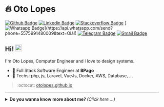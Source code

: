 # :fire: Oto Lopes

[![Github Badge](https://img.shields.io/badge/-Github-000?style=flat-square&logo=Github&logoColor=white&link=https://github.com/Otooo)](https://github.com/Otooo)
[![Linkedin Badge](https://img.shields.io/badge/-LinkedIn-blue?style=flat-square&logo=Linkedin&logoColor=white&link=https://www.linkedin.com/in/oto-lopes/)](https://www.linkedin.com/in/oto-lopes/)
[![Stackoverflow Badge](https://img.shields.io/badge/-Stackoverflow-4CA143?style=flat-square&logo=Stackoverflow&logoColor=white&link=https://stackoverflow.com/users/7782847/otinho-o-o)](https://stackoverflow.com/users/7782847/otinho-o-o)
[![Whatsapp Badge](https://img.shields.io/badge/-Whatsapp-4CA143?style=flat-square&labelColor=4CA143&logo=whatsapp&logoColor=white&link=https://api.whatsapp.com/send?phone=5575991480009&text=Olá!)](https://api.whatsapp.com/send?phone=5575991480009&text=Olá!)
[![Telegram Badge](https://img.shields.io/badge/-Telegram-1ca0f1?style=flat-square&labelColor=1ca0f1&logo=telegram&logoColor=white&link=https://t.me/bokuwaoto)](https://t.me/bokuwaoto)
[![Gmail Badge](https://img.shields.io/badge/-Gmail-c14438?style=flat-square&logo=Gmail&logoColor=white&link=mailto:otoengc@gmail.com)](mailto:otoengc@gmail.com)

## Hi! <img src="https://github.com/lucasgdb/lucasgdb/blob/master/assets/hi.gif" width="22px">

I'm Oto Lopes, Computer Engineer and I love to design systems.

- :office: Full Stack Software Engineer at **BPago**
- :blue_heart: Techs: php, js, Laravel, VueJs, Docker, AWS, Database, ...

> :octocat: [otolopes.github.io](https://otolopes.github.io)

---

<details>
  <summary> <b> Do you wanna know more about me? </b> <i>(Click here ...)</i> </summary>
  <br>

  [![Github Status](https://github-readme-stats.vercel.app/api?username=otooo&show_icons=true&title_color=fff&icon_color=79ff97&text_color=9f9f9f&bg_color=151515)](https://github.com/Otooo/Otooo)

## Some Technologies

  ![Laravel](https://img.shields.io/badge/-Laravel-ff2d20?style=flat-square&logo=laravel&logoColor=white)
  ![VueJS](https://img.shields.io/badge/-VueJS-4FC08D?style=flat-square&logo=vue.js&logoColor=white)
  ![HTML5](https://img.shields.io/badge/-HTML5-E34F26?style=flat-square&logo=html5&logoColor=white)
  ![CSS3](https://img.shields.io/badge/-CSS3-549FDE?style=flat-square&logo=css3&logoColor=white)
  ![PHP](https://img.shields.io/badge/-PHP-777BB4?style=flat-square&logo=php&logoColor=fff)
  ![JavaScript](https://img.shields.io/badge/-JavaScript-F7B93E?style=flat-square&logo=javascript&logoColor=fff)
  <!-- ![Ionic](https://img.shields.io/badge/-Ionic-3880FF?style=flat-square&logo=Ionic&logoColor=white) -->
  <!-- ![GraphQL](https://img.shields.io/badge/-GraphQL-E10098?style=flat-square&logo=graphql&logoColor=white) -->
  ![MySQL](https://img.shields.io/badge/-MySQL-00758F?style=flat-square&logo=mysql&logoColor=white)
  ![PostgreSQL](https://img.shields.io/badge/-PostgreSQL-336791?style=flat-square&logo=PostgreSQL&logoColor=white)
  ![MongoDB](https://img.shields.io/badge/-MongoDB-13aa52?style=flat-square&logo=mongodb&logoColor=white)
  <!-- ![React](https://img.shields.io/badge/-React.js-45b8d8?style=flat-square&logo=react&logoColor=white) -->
  <!-- ![React Native](https://img.shields.io/badge/-React%20Native-45b8d8?style=flat-square&logo=react&logoColor=white) -->
  <!-- ![Nodejs](https://img.shields.io/badge/-Node.js-43853d?style=flat-square&logo=Node.js&logoColor=white) -->
  <!-- ![TypeScript](https://img.shields.io/badge/-TypeScript-0077C6?style=flat-square&logo=typescript&logoColor=fff) -->
  ![AWS](https://img.shields.io/badge/-Amazon_AWS-232F3E?style=flat-square&logo=amazon-aws&logoColor=white)
  ![Git](https://img.shields.io/badge/-Git-F05032?style=flat-square&logo=git&logoColor=white)
  ![composer](https://img.shields.io/badge/-Composer-885630?style=flat-square&logo=composer&logoColor=white)
  ![npm](https://img.shields.io/badge/-NPM-CB3837?style=flat-square&logo=npm&logoColor=white)
  ![Jenkins](https://img.shields.io/badge/-Jenkins-064C62?style=flat-square&logo=jenkins&logoColor=white)
  ![Docker](https://img.shields.io/badge/-Docker-46a2f1?style=flat-square&logo=docker&logoColor=white)
  <!-- ![Styled Components](https://img.shields.io/badge/-Styled_Components-db7092?style=flat-square&logo=styled-components&logoColor=white) -->
  ![Insomnia](https://img.shields.io/badge/-Insomnia-5849BE?style=flat-square&logo=insomnia&logoColor=white)
  ![Postman](https://img.shields.io/badge/-Postman-FD602F?style=flat-square&logo=postman&logoColor=white)
  ![VSCode](https://img.shields.io/badge/-VSCode-0085D1?style=flat-square&logo=visual-studio-code&logoColor=white)
  <!-- ![Vercel](https://img.shields.io/badge/-Vercel-000?style=flat-square&logo=vercel&logoColor=white) -->
  <!-- ![Heroku](https://img.shields.io/badge/-Heroku-430098?style=flat-square&logo=heroku&logoColor=white) -->
  <!-- ![Amazon AWS](https://img.shields.io/badge/Amazon%20Web%20Services-232F3E?style=flat-square&logo=amazon-aws) -->
  <!-- ![Prettier](https://img.shields.io/badge/-Prettier-1A2B34?style=flat-square&logo=prettier&logoColor=white) -->
  <!-- ![Linux](https://img.shields.io/badge/-Linux-16C60C?style=flat-square&logo=linux&logoColor=white) -->
  <!-- ![Windows](https://img.shields.io/badge/-Windows-00ADEF?style=flat-square&logo=windows&logoColor=white) -->
  
  ---
</details>
